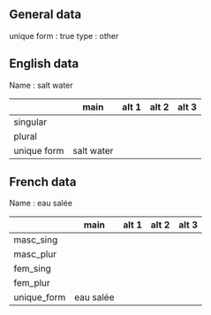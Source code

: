 ## General data

unique form : true
type : other

## English data

Name : salt water

|             |    main    | alt 1 | alt 2 | alt 3 |
| :---------- | :--------: | :---: | :---: | ----- |
| singular    |            |       |       |       |
| plural      |            |       |       |       |
| unique form | salt water |       |       |       |

## French data

Name : eau salée

|             |   main    | alt 1 | alt 2 | alt 3 |
| :---------- | :-------: | :---: | :---: | :---: |
| masc_sing   |           |       |       |       |
| masc_plur   |           |       |       |       |
| fem_sing    |           |       |       |       |
| fem_plur    |           |       |       |       |
| unique_form | eau salée |       |       |       |


